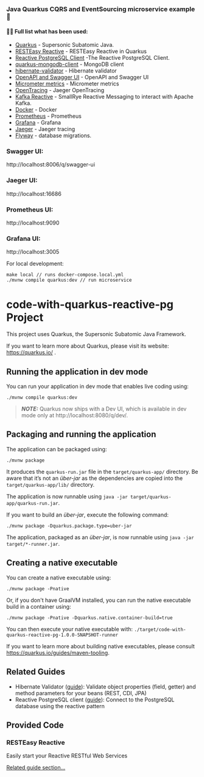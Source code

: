 ### Java Quarkus CQRS and EventSourcing microservice example 👋

#### 👨‍💻 Full list what has been used:
* [Quarkus](https://quarkus.io/) - Supersonic Subatomic Java.
* [RESTEasy Reactive](https://quarkus.io/guides/resteasy-reactive) - RESTEasy Reactive in Quarkus
* [Reactive PostgreSQL Client](https://vertx.io/docs/vertx-pg-client/java/) -The Reactive PostgreSQL Client.
* [quarkus-mongodb-client](https://quarkus.io/guides/mongodb) - MongoDB client
* [hibernate-validator](https://quarkus.io/guides/validation) - Hibernate validator
* [OpenAPI and Swagger UI](https://quarkus.io/guides/openapi-swaggerui) - OpenAPI and Swagger UI
* [Micrometer metrics](https://quarkus.io/guides/micrometer) - Micrometer metrics
* [OpenTracing](https://quarkus.io/guides/opentracing) - Jaeger OpenTracing
* [Kafka Reactive](https://quarkus.io/guides/kafka-reactive-getting-started) - SmallRye Reactive Messaging to interact with Apache Kafka.
* [Docker](https://www.docker.com/) - Docker
* [Prometheus](https://prometheus.io/) - Prometheus
* [Grafana](https://grafana.com/) - Grafana
* [Jaeger](https://www.jaegertracing.io/) - Jaeger tracing
* [Flyway](https://www.jaegertracing.io/) - database migrations.


### Swagger UI:

http://localhost:8006/q/swagger-ui

### Jaeger UI:

http://localhost:16686

### Prometheus UI:

http://localhost:9090

### Grafana UI:

http://localhost:3005


For local development:
```
make local // runs docker-compose.local.yml
./mvnw compile quarkus:dev // run microservice
```


# code-with-quarkus-reactive-pg Project

This project uses Quarkus, the Supersonic Subatomic Java Framework.

If you want to learn more about Quarkus, please visit its website: https://quarkus.io/ .

## Running the application in dev mode

You can run your application in dev mode that enables live coding using:
```shell script
./mvnw compile quarkus:dev
```

> **_NOTE:_**  Quarkus now ships with a Dev UI, which is available in dev mode only at http://localhost:8080/q/dev/.

## Packaging and running the application

The application can be packaged using:
```shell script
./mvnw package
```
It produces the `quarkus-run.jar` file in the `target/quarkus-app/` directory.
Be aware that it’s not an _über-jar_ as the dependencies are copied into the `target/quarkus-app/lib/` directory.

The application is now runnable using `java -jar target/quarkus-app/quarkus-run.jar`.

If you want to build an _über-jar_, execute the following command:
```shell script
./mvnw package -Dquarkus.package.type=uber-jar
```

The application, packaged as an _über-jar_, is now runnable using `java -jar target/*-runner.jar`.

## Creating a native executable

You can create a native executable using: 
```shell script
./mvnw package -Pnative
```

Or, if you don't have GraalVM installed, you can run the native executable build in a container using: 
```shell script
./mvnw package -Pnative -Dquarkus.native.container-build=true
```

You can then execute your native executable with: `./target/code-with-quarkus-reactive-pg-1.0.0-SNAPSHOT-runner`

If you want to learn more about building native executables, please consult https://quarkus.io/guides/maven-tooling.

## Related Guides

- Hibernate Validator ([guide](https://quarkus.io/guides/validation)): Validate object properties (field, getter) and method parameters for your beans (REST, CDI, JPA)
- Reactive PostgreSQL client ([guide](https://quarkus.io/guides/reactive-sql-clients)): Connect to the PostgreSQL database using the reactive pattern

## Provided Code

### RESTEasy Reactive

Easily start your Reactive RESTful Web Services

[Related guide section...](https://quarkus.io/guides/getting-started-reactive#reactive-jax-rs-resources)
